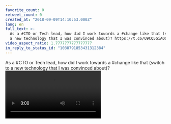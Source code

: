 ```yaml
---
favorite_count: 0
retweet_count: 0
created_at: "2018-09-09T14:10:53.000Z"
lang: en
full_text: >-
  As a #CTO or Tech lead, how did I work towards a #change like that (switch to
  a new technology that I was convinced about)? https://t.co/U9CQ5GiAOQ
video_aspect_ratio: 1.7777777777777777
in_reply_to_status_id: "1038791853431312384"
---
```


As a #CTO or Tech lead, how did I work towards a #change like that (switch to a
new technology that I was convinced about)?
![Embedded Video](https://twitter-media-coderbyheart.s3.eu-north-1.amazonaws.com/1038791857818533888-V2e_Ohzv6_OxLsfE.mp4)
